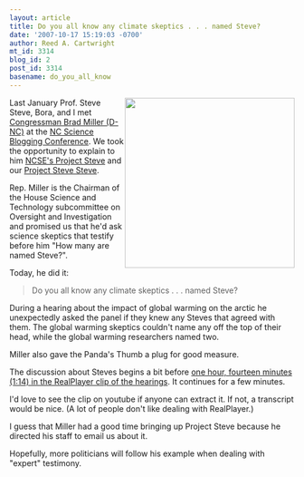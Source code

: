 ```yaml
---
layout: article
title: Do you all know any climate skeptics . . . named Steve?
date: '2007-10-17 15:19:03 -0700'
author: Reed A. Cartwright
mt_id: 3314
blog_id: 2
post_id: 3314
basename: do_you_all_know
---
```

<img src="http://pandasthumb.org/archives/miller-pss.jpg" alt="" width="300" height="300" style="float:right;" />

Last January Prof. Steve Steve, Bora, and I met [Congressman Brad Miller (D-NC)](http://www.house.gov/bradmiller/) at the [NC Science Blogging Conference](http://scienceblogging.com/). We took the opportunity to explain to him [NCSE's Project Steve](http://www.natcenscied.org/article.asp?category=18) and our [Project Steve Steve](http://prof.stevesteve.org/).

Rep. Miller is the Chairman of the House Science and Technology subcommittee on Oversight and Investigation and promised us that he'd ask science skeptics that testify before him "How many are named Steve?".

Today, he did it:

> Do you all know any climate skeptics . . . named Steve?

During a hearing about the impact of global warming on the arctic he unexpectedly asked the panel if they knew any Steves that agreed with them.  The global warming skeptics couldn't name any off the top of their head, while the global warming researchers named two.

Miller also gave the Panda's Thumb a plug for good measure.

The discussion about Steves begins a bit before [one hour, fourteen minutes (1:14) in the RealPlayer clip of the hearings](http://science.edgeboss.net/real/science/scitech07/101707.smi).  It continues for a few minutes.

I'd love to see the clip on youtube if anyone can extract it.  If not, a transcript would be nice. (A lot of people don't like dealing with RealPlayer.) 

I guess that Miller had a good time bringing up Project Steve because he directed his staff to email us about it.

Hopefully, more politicians will follow his example when dealing with "expert" testimony.
